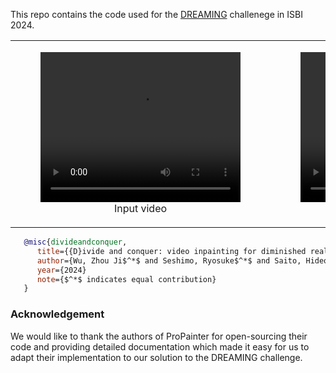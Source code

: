 This repo contains the code used for the [DREAMING](https://dreaming.grand-challenge.org) challenege in ISBI 2024.


<table>
<tr>
   <td>
      <figure>
         <video width="320" height="240" controls>
            <source src="assets/input.mp4" type="video/mp4">
            Your browser does not support the video tag.
         </video>
         <figcaption style="text-align: center;">Input video</figcaption>
      </figure>
   </td>
   <td>
      <figure>
         <video width="320" height="240" controls>
            <source src="assets/baseline_result.mp4" type="video/mp4">
            Your browser does not support the video tag.
         </video>
         <figcaption style="text-align: center;">Baseline</figcaption>
      </figure>
   </td>
   <td>
      <figure>
         <video width="320" height="240" controls>
            <source src="assets/our_result.mp4" type="video/mp4">
            Your browser does not support the video tag.
         </video>
         <figcaption style="text-align: center;">Our method</figcaption>
      </figure>
   </td>
</tr>
</table>

```bibtex
   @misc{divideandconquer,
      title={{D}ivide and conquer: video inpainting for diminished reality in low-resource settings},
      author={Wu, Zhou Ji$^*$ and Seshimo, Ryosuke$^*$ and Saito, Hideo and Isogawa, Mariko},
      year={2024}
      note={$^*$ indicates equal contribution}
   }
```





### Acknowledgement

We would like to thank the authors of ProPainter for open-sourcing their code and providing detailed documentation which made it easy for us to adapt their implementation to our solution to the DREAMING challenge.

